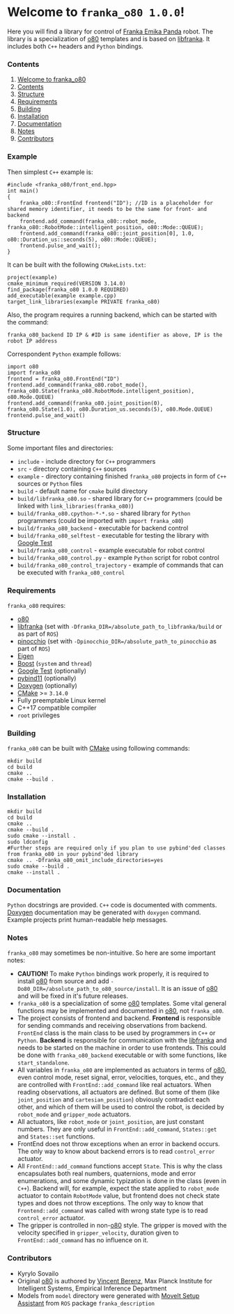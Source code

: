 # Welcome to `franka_o80 1.0.0`!
Here you will find a library for control of [Franka Emika Panda](https://www.franka.de/) robot. The library is a specialization of [o80](https://github.com/intelligent-soft-robots/o80) templates and is based on [libfranka](https://github.com/frankaemika/libfranka). It includes both `C++` headers and `Python` bindings.

### Contents
1. [Welcome to franka_o80](#welcome-to-franka_o80)
2. [Contents](#contents)
3. [Structure](#structure)
4. [Requirements](#requirements)
5. [Building](#building)
6. [Installation](#installation)
7. [Documentation](#documentation)
8. [Notes](#notes)
9. [Contributors](#contributors)

### Example
Then simplest `C++` example is:
```
#include <franka_o80/front_end.hpp>
int main()
{
	franka_o80::FrontEnd frontend("ID"); //ID is a placeholder for shared memory identifier, it needs to be the same for front- and backend
	frontend.add_command(franka_o80::robot_mode, franka_o80::RobotMode::intelligent_position, o80::Mode::QUEUE);
	frontend.add_command(franka_o80::joint_position[0], 1.0, o80::Duration_us::seconds(5), o80::Mode::QUEUE);
	frontend.pulse_and_wait();
}
```
It can be built with the following `CMakeLists.txt`:
```
project(example)
cmake_minimum_required(VERSION 3.14.0)
find_package(franka_o80 1.0.0 REQUIRED)
add_executable(example example.cpp)
target_link_libraries(example PRIVATE franka_o80)
```
Also, the program requires a running backend, which can be started with the command:
```
franka_o80_backend ID IP & #ID is same identifier as above, IP is the robot IP address
```
Correspondent `Python` example follows:
```
import o80
import franka_o80
frontend = franka_o80.FrontEnd("ID")
frontend.add_command(franka_o80.robot_mode(), franka_o80.State(franka_o80.RobotMode.intelligent_position), o80.Mode.QUEUE)
frontend.add_command(franka_o80.joint_position(0), franka_o80.State(1.0), o80.Duration_us.seconds(5), o80.Mode.QUEUE)
frontend.pulse_and_wait()
```

### Structure
Some important files and directories:
 - `include` - include directory for `C++` programmers
 - `src` - directory containing `C++` sources
 - `example` - directory containing finished `franka_o80` projects in form of `C++` sources or `Python` files
 - `build` - default name for `cmake` build directory
 - `build/libfranka_o80.so` - shared library for `C++` programmers (could be linked with `link_libraries(franka_o80)`)
 - `build/franka_o80.cpython-*-*.so` - shared library for `Python` programmers (could be imported with `import franka_o80`)
 - `build/franka_o80_backend` - executable for backend control
 - `build/franka_o80_selftest` - executable for testing the library with [Google Test](https://github.com/google/googletest)
 - `build/franka_o80_control` - example executable for robot control
 - `build/franka_o80_control.py` - example `Python` script for robot control
 - `build/franka_o80_control_trajectory` - example of commands that can be executed with `franka_o80_control`

### Requirements
`franka_o80` requires:
 - [o80](https://github.com/intelligent-soft-robots/o80)
 - [libfranka](https://github.com/frankaemika/libfranka) (set with `-Dfranka_DIR=/absolute_path_to_libfranka/build` or as part of `ROS`)
 - [pinocchio](https://stack-of-tasks.github.io/pinocchio) (set with `-Dpinocchio_DIR=/absolute_path_to_pinocchio` as part of `ROS`)
 - [Eigen](https://eigen.tuxfamily.org)
 - [Boost](https://www.boost.org) (`system` and `thread`)
 - [Google Test](https://github.com/google/googletest) (optionally)
 - [pybind11](https://github.com/pybind/pybind11) (optionally)
 - [Doxygen](https://www.doxygen.nl/index.html) (optionally)
 - [CMake](https://cmake.org) >= `3.14.0`
 - Fully preemptable Linux kernel
 - C++17 compatible compiler
 - `root` privileges

### Building
`franka_o80` can be built with [CMake](https://cmake.org) using following commands:
```
mkdir build
cd build
cmake ..
cmake --build .
```

### Installation
```
mkdir build
cd build
cmake ..
cmake --build .
sudo cmake --install .
sudo ldconfig
#Further steps are required only if you plan to use pybind'ded classes from franka_o80 in your pybind'ded library
cmake .. -Dfranka_o80_omit_include_directories=yes
sudo cmake --build .
cmake --install .
```

### Documentation
`Python` docstrings are provided. `C++` code is documented with comments. [Doxygen](https://www.doxygen.nl) documentation may be generated with `doxygen` command. Example projects print human-readable help messages.

### Notes
`franka_o80` may sometimes be non-intuitive. So here are some important notes:
 - **CAUTION!** To make `Python` bindings work properly, it is required to install [o80](https://github.com/intelligent-soft-robots/o80) from source and add `-Do80_DIR=/absolute_path_to_o80_source/install`. It is an issue of [o80](https://github.com/intelligent-soft-robots/o80) and will be fixed in it's future releases.
 - `franka_o80` is a specialization of some [o80](https://github.com/intelligent-soft-robots/o80) templates. Some vital general functions may be implemented and documented in [o80](https://github.com/intelligent-soft-robots/o80), not `franka_o80`.
 - The project consists of frontend and backend. **Frontend** is responsible for sending commands and receiving observations from backend. `FrontEnd` class is the main class to be used by programmers in `C++` or `Python`. **Backend** is responsible for communication with the [libfranka](https://github.com/frankaemika/libfranka) and needs to be started on the machine in order to use frontends. This could be done with `franka_o80_backend` executable or with some functions, like `start_standalone`.
 - All variables in `franka_o80` are implemented as actuators in terms of [o80](https://github.com/intelligent-soft-robots/o80), even control mode, reset signal, error, velocities, torques, etc., and they are controlled with `FrontEnd::add_command` like real actuators. When reading observations, all actuators are defined. But some of them (like `joint_position` and `cartesian_position`) obviously contradict each other, and which of them will be used to control the robot, is decided by `robot_mode` and `gripper_mode` actuators.
 - All actuators, like `robot_mode` or `joint_position`, are just constant numbers. They are only useful in `FrontEnd::add_command`, `States::get` and `States::set` functions.
 - FrontEnd does not throw exceptions when an error in backend occurs. The only way to know about backend errors is to read `control_error` actuator.
 - All `FrontEnd::add_command` functions accept `State`. This is why the class encapsulates both real numbers, quaternions, mode and error enumerations, and some dynamic typization is done in the class (even in `C++`). Backend will, for example, expect the state applied to `robot_mode` actuator to contain `RobotMode` value, but frontend does not check state types and does not throw exceptions. The only way to know that `Frontend::add_command` was called with wrong state type is to read `control_error` actuator.
 - The gripper is controlled in non-[o80](https://github.com/intelligent-soft-robots/o80) style. The gripper is moved with the velocity specified in `gripper_velocity`, duration given to `FrontEnd::add_command` has no influence on it.

### Contributors
 - Kyrylo Sovailo
 - Original [o80](https://github.com/intelligent-soft-robots/o80) is authored by [Vincent Berenz](http://vincentberenz.is.tuebingen.mpg.de), Max Planck Institute for Intelligent Systems, Empirical Inference Department
 - Models from `model` directory were generated with [MoveIt Setup Assistant](http://docs.ros.org/en/kinetic/api/moveit_tutorials/html/doc/setup_assistant/setup_assistant_tutorial.html) from `ROS` package `franka_description`
